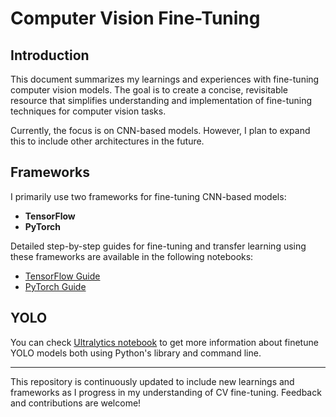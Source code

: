 # Computer Vision Fine-Tuning

## Introduction

This document summarizes my learnings and experiences with fine-tuning computer vision models. The goal is to create a concise, revisitable resource that simplifies understanding and implementation of fine-tuning techniques for computer vision tasks.

Currently, the focus is on CNN-based models. However, I plan to expand this to include other architectures in the future.

## Frameworks

I primarily use two frameworks for fine-tuning CNN-based models:

- **TensorFlow**  
- **PyTorch**

Detailed step-by-step guides for fine-tuning and transfer learning using these frameworks are available in the following notebooks:  

- [TensorFlow Guide](Tensorflow.ipynb)
- [PyTorch Guide](Pytorch.ipynb)

## YOLO

You can check [Ultralytics notebook](Ultralytics.ipynb) to get more information about finetune YOLO models both using Python's library and command line.

---

This repository is continuously updated to include new learnings and frameworks as I progress in my understanding of CV fine-tuning. Feedback and contributions are welcome!